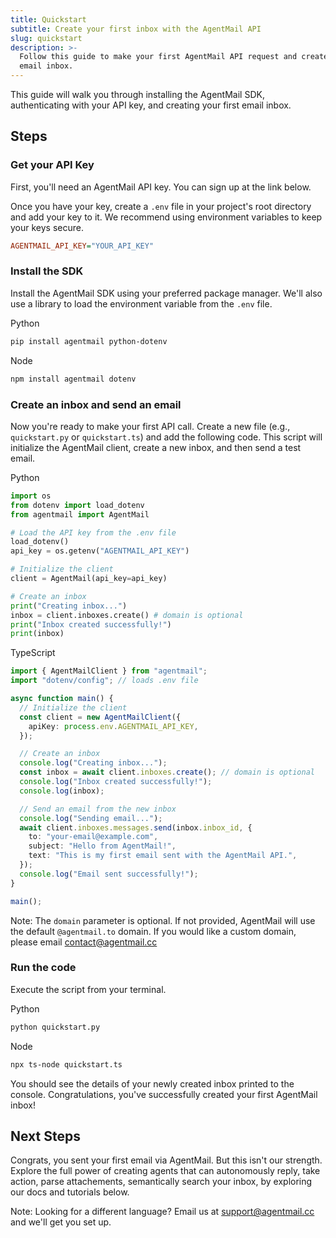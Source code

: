 ```yaml
---
title: Quickstart
subtitle: Create your first inbox with the AgentMail API
slug: quickstart
description: >-
  Follow this guide to make your first AgentMail API request and create a new
  email inbox.
---
```


This guide will walk you through installing the AgentMail SDK, authenticating with your API key, and creating your first email inbox.

## Steps

### Get your API Key

First, you'll need an AgentMail API key. You can sign up at the link below.

<Card
  title="Get an API Key"
  icon="fa-solid fa-key"
  href="https://agentmail.to/pricing"
  target="_blank"
/>

Once you have your key, create a `.env` file in your project's root
directory and add your key to it. We recommend using environment variables to
keep your keys secure.

```ini
AGENTMAIL_API_KEY="YOUR_API_KEY"
```

### Install the SDK

Install the AgentMail SDK using your preferred package manager. We'll also
use a library to load the environment variable from the `.env` file.

Python

```bash
pip install agentmail python-dotenv
```

Node

```bash
npm install agentmail dotenv
```

### Create an inbox and send an email

Now you're ready to make your first API call. Create a new file (e.g.,
`quickstart.py` or `quickstart.ts`) and add the following code. This script
will initialize the AgentMail client, create a new inbox, and then send a
test email.

Python

```python
import os
from dotenv import load_dotenv
from agentmail import AgentMail

# Load the API key from the .env file
load_dotenv()
api_key = os.getenv("AGENTMAIL_API_KEY")

# Initialize the client
client = AgentMail(api_key=api_key)

# Create an inbox
print("Creating inbox...")
inbox = client.inboxes.create() # domain is optional
print("Inbox created successfully!")
print(inbox)
```

TypeScript

```typescript
import { AgentMailClient } from "agentmail";
import "dotenv/config"; // loads .env file

async function main() {
  // Initialize the client
  const client = new AgentMailClient({
    apiKey: process.env.AGENTMAIL_API_KEY,
  });

  // Create an inbox
  console.log("Creating inbox...");
  const inbox = await client.inboxes.create(); // domain is optional
  console.log("Inbox created successfully!");
  console.log(inbox);

  // Send an email from the new inbox
  console.log("Sending email...");
  await client.inboxes.messages.send(inbox.inbox_id, {
    to: "your-email@example.com",
    subject: "Hello from AgentMail!",
    text: "This is my first email sent with the AgentMail API.",
  });
  console.log("Email sent successfully!");
}

main();
```

Note: The `domain` parameter is optional. If not provided, AgentMail will
use the default `@agentmail.to` domain. If you would like a custom domain, please email contact@agentmail.cc

### Run the code

Execute the script from your terminal.

Python

```bash
python quickstart.py
```

Node

```bash
npx ts-node quickstart.ts
```

You should see the details of your newly created inbox printed to the
console. Congratulations, you've successfully created your first AgentMail
inbox!

## Next Steps

Congrats, you sent your first email via AgentMail. But this isn't our strength. Explore the full power of creating agents that can autonomously reply, take action, parse attachements, semantically search your inbox, by exploring our docs and tutorials below.

Note: Looking for a different language? Email us at [support@agentmail.cc](mailto:support@agentmail.cc) and we'll get you set up.
